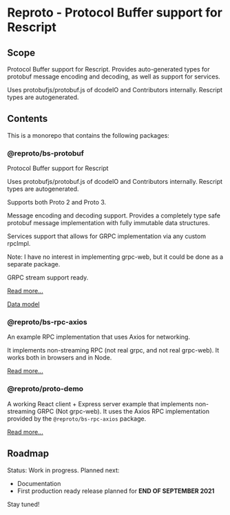 # Reproto - Protocol Buffer support for Rescript

## Scope

Protocol Buffer support for Rescript. Provides auto-generated types
for protobuf message encoding and decoding, as well as support for
services.

Uses protobufjs/protobuf.js of dcodeIO and Contributors internally.
Rescript types are autogenerated.

## Contents

This is a monorepo that contains the following packages:

### @reproto/bs-protobuf

Protocol Buffer support for Rescript

Uses protobufjs/protobuf.js of dcodeIO and Contributors internally.
Rescript types are autogenerated.

Supports both Proto 2 and Proto 3.

Message encoding and decoding support. Provides a completely type safe
protobuf message implementation with fully immutable data structures.

Services support that allows for GRPC implementation via any custom rpcImpl.

Note: I have no interest in implementing grpc-web, but it could be done as a
separate package.

GRPC stream support ready.

[Read more...](packages/bs-protobuf/README.md)

[Data model](packages/bs-protobuf/DATA-MODEL.md)

### @reproto/bs-rpc-axios

An example RPC implementation that uses Axios for networking.

It implements non-streaming RPC (not real grpc, and not real grpc-web).
It works both in browsers and in Node.

[Read more...](packages/bs-rpc-axios/README.md)

### @reproto/proto-demo

A working React client + Express server example that implements
non-streaming GRPC (Not grpc-web). It uses the Axios RPC implementation
provided by the `@reproto/bs-rpc-axios` package.

[Read more...](packages/proto-demo/README.md)

## Roadmap

Status: Work in progress. Planned next:

- Documentation
- First production ready release planned for **END OF SEPTEMBER 2021**

Stay tuned!
